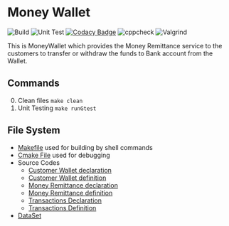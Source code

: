 # Money Wallet 

![Build](https://github.com/99002623/MoneyWallet/workflows/Build/badge.svg)     ![Unit Test](https://github.com/99002623/MoneyWallet/workflows/Unit%20Test/badge.svg)   [![Codacy Badge](https://app.codacy.com/project/badge/Grade/f974a6148d5341c6827d731ab84eb6ee)](https://www.codacy.com/gh/99002623/MoneyWallet/dashboard?utm_source=github.com&amp;utm_medium=referral&amp;utm_content=99002623/MoneyWallet&amp;utm_campaign=Badge_Grade) ![cppcheck](https://github.com/99002623/MoneyWallet/workflows/cppcheck/badge.svg)   ![Valgrind](https://github.com/99002623/MoneyWallet/workflows/Valgrind/badge.svg)

This is MoneyWallet which provides the Money Remittance service to the customers to transfer  or withdraw the funds to Bank account from the Wallet.

## Commands
0. Clean files `make clean`
1. Unit Testing `make runGtest` 

## File System
* [Makefile](Makefile) used for building by shell commands
* [Cmake File](CmakeLists.txt) used for debugging
* Source Codes 
    * [Customer Wallet declaration](src/customerWallet.h)
    * [Customer Wallet definition](src/customerWallet.h)
    * [Money Remittance declaration](src/moneyRemittance.h)
    * [Money Remittance definition](src/moneyRemittance.cpp)
    * [Transactions Declaration](src/transactions.h)
    * [Transactions Definition](src/transactions.cpp)
* [DataSet](bankDatabase.csv)